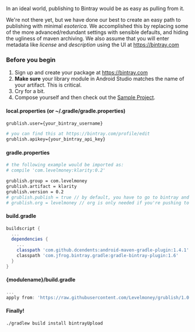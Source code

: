In an ideal world, publishing to Bintray would be as easy as pulling from it.

We're not there yet, but we have done our best to create an easy path to publishing with minimal _esoterica_. We accomplished this by replacing some of the more advanced/redundant settings with sensible defaults, and hiding the ugliness of maven archiving. We also assume that you will enter metadata like _license_ and _description_ using the UI at https://bintray.com

### Before you begin
1. Sign up and create your package at https://bintray.com
2. **Make sure** your library module in Android Studio matches the name of your artifact. This is critical.
3. Cry for a bit.
4. Compose yourself and then check out the [Sample Project](https://github.com/Levelmoney/grublish/tree/master/grublish-sample).

#### local.properties (or ~/.gradle/gradle.properties)
```bash
grublish.user={your_bintray_username}

# you can find this at https://bintray.com/profile/edit
grublish.apikey={your_bintray_api_key} 
```

#### gradle.properties
```bash
# the following example would be imported as:
# compile 'com.levelmoney:klarity:0.2'

grublish.group = com.levelmoney
grublish.artifact = klarity
grublish.version = 0.2
# grublish.publish = true // by default, you have to go to bintray and manually hit publish
# grublish.org = levelmoney // org is only needed if you're pushing to a team.
```

#### build.gradle
```gradle
buildscript {
  ...
  dependencies {
    ...
    classpath 'com.github.dcendents:android-maven-gradle-plugin:1.4.1'
    classpath 'com.jfrog.bintray.gradle:gradle-bintray-plugin:1.6'
  }
}
```

#### {modulename}/build.gradle
```gradle
...
apply from: 'https://raw.githubusercontent.com/Levelmoney/grublish/1.0.1/gradle/module.gradle'
```

#### Finally!
`./gradlew build install bintrayUpload`
